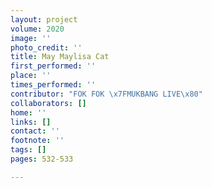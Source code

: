 ```yaml
---
layout: project
volume: 2020
image: ''
photo_credit: ''
title: May Maylisa Cat
first_performed: ''
place: ''
times_performed: ''
contributor: "FOK FOK \x7FMUKBANG LIVE\x80"
collaborators: []
home: ''
links: []
contact: ''
footnote: ''
tags: []
pages: 532-533

---
```




